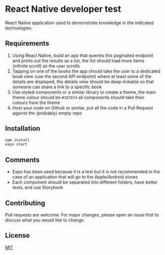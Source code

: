 # React Native developer test

React Native application used to demonstrate knowledge in the indicated technologies.

## Requirements

1. Using React Native, build an app that queries this paginated endpoint and prints out the results as a list,
the list should load more items (infinite scroll) as the user scrolls
2. Tapping on one of the books the app should take the user to a dedicated book view (use the second API
endpoint) where at least some of the details are displayed, the details view should be deep-linkable so
that someone can share a link to a specific book
3. Use styled-components or a similar library to create a theme, the main theme colour should be `#1D7874`
all components should take their colours from the theme
4. Host your code on Github or similar, put all the code in a Pull Request against the (probably) empty repo

## Installation

```bash
npm install
expo start
```

## Comments

- Expo has been used because it is a test but it is not recommended in the case of an application that will go to the Apple/Android stores
- Each component should be separated into different folders, have better tests, and use Storybook

## Contributing

Pull requests are welcome. For major changes, please open an issue first to discuss what you would like to change.

## License

[MIT](https://choosealicense.com/licenses/mit/)
